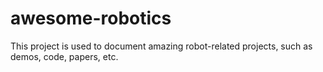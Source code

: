 # awesome-robotics
This project is used to document amazing robot-related projects, such as demos, code, papers, etc.
